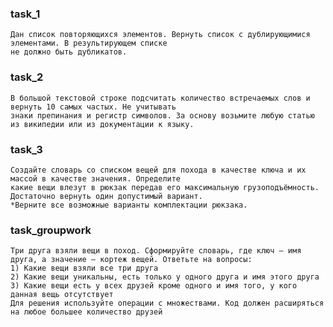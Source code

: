 
### task_1
    Дан список повторяющихся элементов. Вернуть список с дублирующимися элементами. В результирующем списке 
    не должно быть дубликатов.

### task_2
    В большой текстовой строке подсчитать количество встречаемых слов и вернуть 10 самых частых. Не учитывать 
    знаки препинания и регистр символов. За основу возьмите любую статью из википедии или из документации к языку.

### task_3
    Создайте словарь со списком вещей для похода в качестве ключа и их массой в качестве значения. Определите 
    какие вещи влезут в рюкзак передав его максимальную грузоподъёмность. Достаточно вернуть один допустимый вариант. 
    *Верните все возможные варианты комплектации рюкзака.

### task_groupwork
    Три друга взяли вещи в поход. Сформируйте словарь, где ключ — имя друга, а значение — кортеж вещей. Ответьте на вопросы:
    1) Какие вещи взяли все три друга
    2) Какие вещи уникальны, есть только у одного друга и имя этого друга
    3) Какие вещи есть у всех друзей кроме одного и имя того, у кого данная вещь отсутствует
    Для решения используйте операции с множествами. Код должен расширяться на любое большее количество друзей